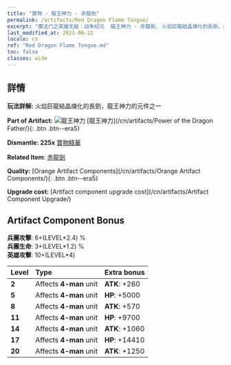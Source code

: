 ```yaml
---
title: "寶物 - 龍王神力 - 赤龍劍"
permalink: /artifacts/Red Dragon Flame Tongue/
excerpt: "魔法门之英雄无敌：战争纪元  龍王神力 - 赤龍劍. 火焰巨龍結晶煉化的長劍，龍王神力的元件之一"
last_modified_at: 2021-06-22
locale: cn
ref: "Red Dragon Flame Tongue.md"
toc: false
classes: wide
---
```




## 詳情

 **玩法詳解:** 火焰巨龍結晶煉化的長劍，龍王神力的元件之一

 **Part of Artifact:** ![龍王神力](/images/t/icon_artifact_40.png) [龍王神力](/cn/artifacts/Power of the Dragon Father/){: .btn .btn--era5}

 **Dismantle: 225x** [寶物精華](/cn/Items/con_905/)

 **Related Item**: [赤龍劍](/cn/Items/art_146/)

 **Quality:** [Orange Artifact Components](/cn/artifacts/Orange Artifact Components/){: .btn .btn--era5}

 **Upgrade cost:** [Artifact component upgrade cost](/cn/artifacts/Artifact Component Upgrade/)

## Artifact Component Bonus

  **兵團攻擊**: 6+(LEVEL\*2.4) %<br/>**兵團生命**: 3+(LEVEL\*1.2) %<br/>**英雄攻擊**: 10+(LEVEL\*4)

  |  Level  | Type |    Extra bonus  | 
  |:--------|:-----|:----------------| 
  | **2** | Affects **4-man** unit | **ATK**: +260 | 
  | **5** | Affects **4-man** unit | **HP**: +5000 | 
  | **8** | Affects **4-man** unit | **ATK**: +570 | 
  | **11** | Affects **4-man** unit | **HP**: +9700 | 
  | **14** | Affects **4-man** unit | **ATK**: +1060 | 
  | **17** | Affects **4-man** unit | **HP**: +14410 | 
  | **20** | Affects **4-man** unit | **ATK**: +1250 | 

